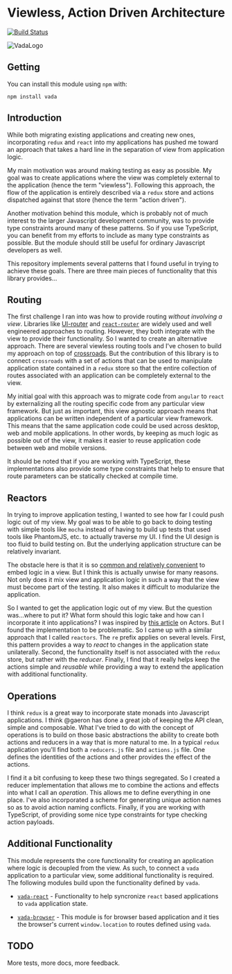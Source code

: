 # Viewless, Action Driven Architecture

[![Build Status](https://travis-ci.org/xogeny/vada.png)](https://travis-ci.org/xogeny/vada)

![VadaLogo](https://raw.githubusercontent.com/xogeny/vada/master/images/logo.png)

## Getting

You can install this module using `npm` with:

```
npm install vada
```

## Introduction

While both migrating existing applications and creating new ones,
incorporating `redux` and `react` into my applications has pushed me
toward an approach that takes a hard line in the separation of view
from application logic.

My main motivation was around making testing as easy as possible.  My
goal was to create applications where the view was completely external
to the application (hence the term "viewless").  Following this
approach, the flow of the application is entirely described via a
`redux` store and actions dispatched against that store (hence the
term "action driven").

Another motivation behind this module, which is probably not of much
interest to the larger Javascript development community, was to
provide type constraints around many of these patterns.  So if you use
TypeScript, you can benefit from my efforts to include as many type
constraints as possible.  But the module should still be useful for
ordinary Javascript developers as well.

This repository implements several patterns that I found useful in
trying to achieve these goals.  There are three main pieces of
functionality that this library provides...

## Routing

The first challenge I ran into was how to provide routing *without
involving a view*.  Libraries like
[UI-router](http://angular-ui.github.io/ui-router/) and
[`react-router`](https://github.com/rackt/react-router) are widely
used and well engineered approaches to routing.  However, they both
integrate with the view to provide their functionality.  So I wanted
to create an alternative approach.  There are several viewless routing
tools and I've chosen to build my approach on top of
[crossroads](http://millermedeiros.github.io/crossroads.js/).  But the
contribution of this library is to connect `crossroads` with a set of
actions that can be used to manipulate application state contained in
a `redux` store so that the entire collection of routes associated
with an application can be completely external to the view.

My initial goal with this approach was to migrate code from `angular`
to `react` by externalizing all the routing specific code from any
particular view framework.  But just as important, this view agnostic
approach means that applications can be written independent of a
particular view framework.  This means that the same application code
could be used across desktop, web and mobile applications.  In other
words, by keeping as much logic as possible out of the view, it makes
it easier to reuse application code between web and mobile versions.

It should be noted that if you are working with TypeScript, these
implementations also provide some type constraints that help to ensure
that route parameters can be statically checked at compile time.

## Reactors

In trying to improve application testing, I wanted to see how far I
could push logic out of my view.  My goal was to be able to go back to
doing testing with simple tools like `mocha` instead of having to
build up tests that used tools like PhantomJS, etc. to actually
traverse my UI.  I find the UI design is too fluid to build testing
on.  But the underlying application structure can be relatively
invariant.

The obstacle here is that it is so [common and relatively
convenient](https://medium.com/@learnreact/container-components-c0e67432e005)
to embed logic in a view.  But I think this is actually unwise for
many reasons.  Not only does it mix view and application logic in such
a way that the view must become part of the testing.  It also makes it
difficult to modularize the application.

So I wanted to get the application logic out of my view.  But the
question was...where to put it?  What form should this logic take and
how can I incorporate it into applications?  I was inspired by [this
article](http://jamesknelson.com/join-the-dark-side-of-the-flux-responding-to-actions-with-actors/)
on Actors.  But I found the implementation to be problematic.  So I
came up with a similar approach that I called `reactors`.  The `re`
prefix applies on several levels.  First, this pattern provides a way
to *react* to changes in the application state unilaterally.  Second,
the functionality itself is not associated with the `redux` store, but
rather with the *reducer*.  Finally, I find that it really helps keep
the actions simple and *reusable* while providing a way to extend the
application with additional functionality.

## Operations

I think `redux` is a great way to incorporate state monads into
Javascript applications.  I think @gaeron has done a great job of
keeping the API clean, simple and composable.  What I've tried to do
with the concept of operations is to build on those basic abstractions
the ability to create both actions and reducers in a way that is more
natural to me.  In a typical `redux` application you'll find both a
`reducers.js` file and `actions.js` file.  One defines the identities
of the actions and other provides the effect of the actions.

I find it a bit confusing to keep these two things segregated.  So I
created a reducer implementation that allows me to combine the actions
and effects into what I call an *operation*.  This allows me to define
everything in one place.  I've also incorporated a scheme for
generating unique action names so as to avoid action naming conflicts.
Finally, if you are working with TypeScript, of providing some nice
type constraints for type checking action payloads.

## Additional Functionality

This module represents the core functionality for creating an
application where logic is decoupled from the view.  As such, to
connect a `vada` application to a particular view, some additional
functionality is required.  The following modules build upon the
functionality defined by `vada`.

* [`vada-react`](http://github.com/xogeny/vada-react) - Functionality
  to help syncronize `react` based applications to `vada` application
  state.

* [`vada-browser`](http://github.com/xogeny/vada-browser) -
  This module is for browser based application and it ties the browser's
  current `window.location` to routes defined using `vada`.

## TODO

More tests, more docs, more feedback.
